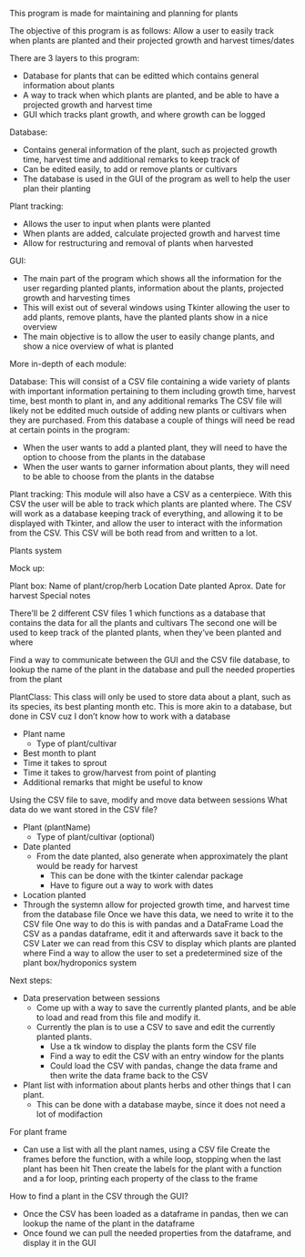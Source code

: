 This program is made for maintaining and planning for plants

The objective of this program is as follows:
Allow a user to easily track when plants are planted and their projected growth and harvest times/dates


There are 3 layers to this program:
- Database for plants that can be editted which contains general information about plants
- A way to track when which plants are planted, and be able to have a projected growth and harvest time
- GUI which tracks plant growth, and where growth can be logged

Database:
- Contains general information of the plant, such as projected growth time, harvest time and additional remarks to keep track of
- Can be edited easily, to add or remove plants or cultivars
- The database is used in the GUI of the program as well to help the user plan their planting

Plant tracking:
- Allows the user to input when plants were planted
- When plants are added, calculate projected growth and harvest time
- Allow for restructuring and removal of plants when harvested

GUI:
- The main part of the program which shows all the information for the user regarding planted plants, information about the plants, projected growth and harvesting times
- This will exist out of several windows using Tkinter allowing the user to add plants, remove plants, have the planted plants show in a nice overview
- The main objective is to allow the user to easily change plants, and show a nice overview of what is planted
  

More in-depth of each module:

Database:
This will consist of a CSV file containing a wide variety of plants with important information pertaining to them including growth time, harvest time, best month to plant in, and any additional remarks
The CSV file will likely not be eddited much outside of adding new plants or cultivars when they are purchased.
From this database a couple of things will need be read at certain points in the program:
- When the user wants to add a planted plant, they will need to have the option to choose from the plants in the database
- When the user wants to garner information about plants, they will need to be able to choose from the plants in the databse

Plant tracking:
This module will also have a CSV as a centerpiece. With this CSV the user will be able to track which plants are planted where.
The CSV will work as a database keeping track of everything, and allowing it to be displayed with Tkinter, and allow the user to interact with the information from the CSV.
This CSV will be both read from and written to a lot.


Plants system

Mock up:

Plant box:
Name of plant/crop/herb
Location
Date planted
Aprox. Date for harvest
Special notes


There’ll be 2 different CSV files
1 which functions as a database that contains the data for all the plants and cultivars
The second one will be used to keep track of the planted plants, when they’ve been planted and where

Find a way to communicate between the GUI and the CSV file database, to lookup the name of the plant in the database and pull the needed properties from the plant


PlantClass:
This class will only be used to store data about a plant, such as its species, its best planting month etc.
This is more akin to a database, but done in CSV cuz I don’t know how to work with a database
- Plant name
    - Type of plant/cultivar
- Best month to plant
- Time it takes to sprout
- Time it takes to grow/harvest from point of planting
- Additional remarks that might be useful to know


Using the CSV file to save, modify and move data between sessions
What data do we want stored in the CSV file?
- Plant (plantName)
    - Type of plant/cultivar (optional)
- Date planted
    - From the date planted, also generate when approximately the plant would be ready for harvest
        - This can be done with the tkinter calendar package
        - Have to figure out a way to work with dates
- Location planted
- Through the systemn allow for projected growth time, and harvest time from the database file
Once we have this data, we need to write it to the CSV file
One way to do this is with pandas and a DataFrame
Load the CSV as a pandas dataframe, edit it and afterwards save it back to the CSV
Later we can read from this CSV to display which plants are planted where
Find a way to allow the user to set a predetermined size of the plant box/hydroponics system


Next steps:
- Data preservation between sessions
    - Come up with a way to save the currently planted plants, and be able to load and read from this file and modify it.
    - Currently the plan is to use a CSV to save and edit the currently planted plants.
        - Use a tk window to display the plants form the CSV file
        - Find a way to edit the CSV with an entry window for the plants
        - Could load the CSV with pandas, change the data frame and then write the data frame back to the CSV
- Plant list with information about plants herbs and other things that I can plant.
    - This can be done with a database maybe, since it does not need a lot of modifaction

For plant frame
- Can use a list with all the plant names, using a CSV file
Create the frames before the function, with a while loop, stopping when the last plant has been hit
Then create the labels for the plant with a function and a for loop, printing each property of the class to the frame


How to find a plant in the CSV through the GUI?
- Once the CSV has been loaded as a dataframe in pandas, then we can lookup the name of the plant in the dataframe
- Once found we can pull the needed properties from the dataframe, and display it in the GUI
